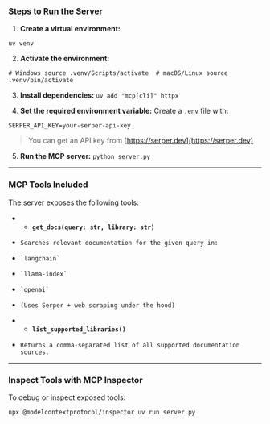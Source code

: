 ### Steps to Run the Server

1.  **Create a virtual environment:**   

`uv venv`

2.  **Activate the environment:**
    
`# Windows source .venv/Scripts/activate  # macOS/Linux source .venv/bin/activate`

3.  **Install dependencies:**
`uv add "mcp[cli]" httpx`

 4.  **Set the required environment variable:**
Create a `.env` file with:

`SERPER_API_KEY=your-serper-api-key`

> You can get an API key from [https://serper.dev](https://serper.dev)

5.  **Run the MCP server:**
`python server.py`

* * *

###  MCP Tools Included

The server exposes the following tools:

* *   **`get_docs(query: str, library: str)`**  
*     Searches relevant documentation for the given query in: 
*     `langchain` 
*     `llama-index`
*     `openai`  
*     (Uses Serper + web scraping under the hood)
 
* *   **`list_supported_libraries()`**  
*     Returns a comma-separated list of all supported documentation sources.  

* * *

###  Inspect Tools with MCP Inspector

To debug or inspect exposed tools:

`npx @modelcontextprotocol/inspector uv run server.py`